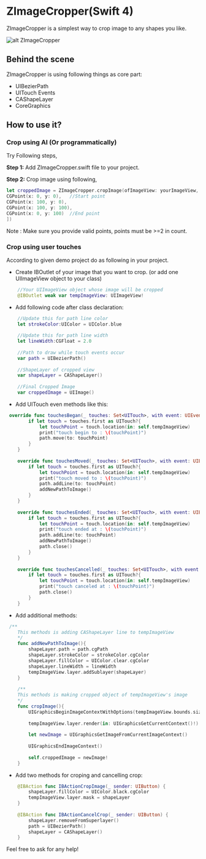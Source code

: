 # ZImageCropper(Swift 4)

ZImageCropper is a simplest way to crop image to any shapes you like.

![alt ZImageCropper](https://github.com/ZaidPathan/ZImageCropper/blob/master/giphy.gif)

## Behind the scene

ZImageCropper is using following things as core part:

- UIBezierPath
- UITouch Events
- CAShapeLayer
- CoreGraphics

## How to use it?

### Crop using AI (Or programmatically)
Try Following steps,

**Step 1:** Add ZImageCropper.swift file to your project.

**Step 2:** Crop image using following,

```swift
let croppedImage = ZImageCropper.cropImage(ofImageView: yourImageView, withinPoints: [
CGPoint(x: 0, y: 0),   //Start point
CGPoint(x: 100, y: 0),
CGPoint(x: 100, y: 100),
CGPoint(x: 0, y: 100)  //End point
])
```

Note : Make sure you provide valid points, points must be >=2 in count.


### Crop using user touches
According to given demo project do as following in your project.

- Create IBOutlet of your image that you want to crop. (or add one UIImageView object to your class)
```swift
    //Your UIImageView object whose image will be cropped
    @IBOutlet weak var tempImageView: UIImageView!
```
- Add following code after class declaration:
```swift
    //Update this for path line color
    let strokeColor:UIColor = UIColor.blue
    
    //Update this for path line width
    let lineWidth:CGFloat = 2.0
    
    //Path to draw while touch events occur
    var path = UIBezierPath()
    
    //ShapeLayer of cropped view
    var shapeLayer = CAShapeLayer()
    
    //Final Cropped Image
    var croppedImage = UIImage()
```

- Add UITouch even methods like this:
```swift
 override func touchesBegan(_ touches: Set<UITouch>, with event: UIEvent?) {
        if let touch = touches.first as UITouch?{
            let touchPoint = touch.location(in: self.tempImageView)
            print("touch begin to : \(touchPoint)")
            path.move(to: touchPoint)
        }
    }
    
    override func touchesMoved(_ touches: Set<UITouch>, with event: UIEvent?) {
        if let touch = touches.first as UITouch?{
            let touchPoint = touch.location(in: self.tempImageView)
            print("touch moved to : \(touchPoint)")
            path.addLine(to: touchPoint)
            addNewPathToImage()
        }
    }
    
    override func touchesEnded(_ touches: Set<UITouch>, with event: UIEvent?) {
        if let touch = touches.first as UITouch?{
            let touchPoint = touch.location(in: self.tempImageView)
            print("touch ended at : \(touchPoint)")
            path.addLine(to: touchPoint)
            addNewPathToImage()
            path.close()
        }
    }
    
    override func touchesCancelled(_ touches: Set<UITouch>, with event: UIEvent?) {
        if let touch = touches.first as UITouch?{
            let touchPoint = touch.location(in: self.tempImageView)
            print("touch canceled at : \(touchPoint)")
            path.close()
        }
    }
```
- Add additional methods:
```swift
 /**
    This methods is adding CAShapeLayer line to tempImageView
    */
    func addNewPathToImage(){
        shapeLayer.path = path.cgPath
        shapeLayer.strokeColor = strokeColor.cgColor
        shapeLayer.fillColor = UIColor.clear.cgColor
        shapeLayer.lineWidth = lineWidth
        tempImageView.layer.addSublayer(shapeLayer)
    }
    
    /**
    This methods is making cropped object of tempImageView's image
    */
    func cropImage(){
        UIGraphicsBeginImageContextWithOptions(tempImageView.bounds.size, false, 1)
        
        tempImageView.layer.render(in: UIGraphicsGetCurrentContext()!)
        
        let newImage = UIGraphicsGetImageFromCurrentImageContext()
        
        UIGraphicsEndImageContext()
        
        self.croppedImage = newImage!
    }
```

- Add two methods for croping and cancelling crop:
```swift
    @IBAction func IBActionCropImage(_ sender: UIButton) {
        shapeLayer.fillColor = UIColor.black.cgColor
        tempImageView.layer.mask = shapeLayer
    }
    
    @IBAction func IBActionCancelCrop(_ sender: UIButton) {
        shapeLayer.removeFromSuperlayer()
        path = UIBezierPath()
        shapeLayer = CAShapeLayer()
    }
```

Feel free to ask for any help!
